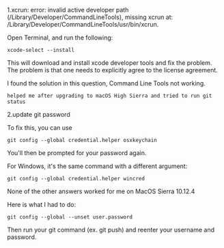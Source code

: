 1.xcrun: error: invalid active developer path (/Library/Developer/CommandLineTools), missing xcrun at: /Library/Developer/CommandLineTools/usr/bin/xcrun.

Open Terminal, and run the following:

```
xcode-select --install
```

This will download and install xcode developer tools and fix the problem. The problem is that one needs to explicitly agree to the license agreement.

I found the solution in this question, Command Line Tools not working.

```
helped me after upgrading to macOS High Sierra and tried to run git status
```

2.update git password

To fix this, you can use

```
git config --global credential.helper osxkeychain
```

You'll then be prompted for your password again.

For Windows, it's the same command with a different argument:

```
git config --global credential.helper wincred
```

None of the other answers worked for me on MacOS Sierra 10.12.4

Here is what I had to do:

```
git config --global --unset user.password
```

Then run your git command (ex. git push) and reenter your username and password.
